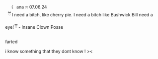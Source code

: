 ⠀⠀꒰⠀ana ෆ 07.06.24
  ⠀   
       ⠀ྀི I need a bitch, like cherry pie. I need a bitch like Bushwick Bill need a eye! ྀི - Insane Clown Posse 
    
   farted
    
i know something that they dont know ! ><
